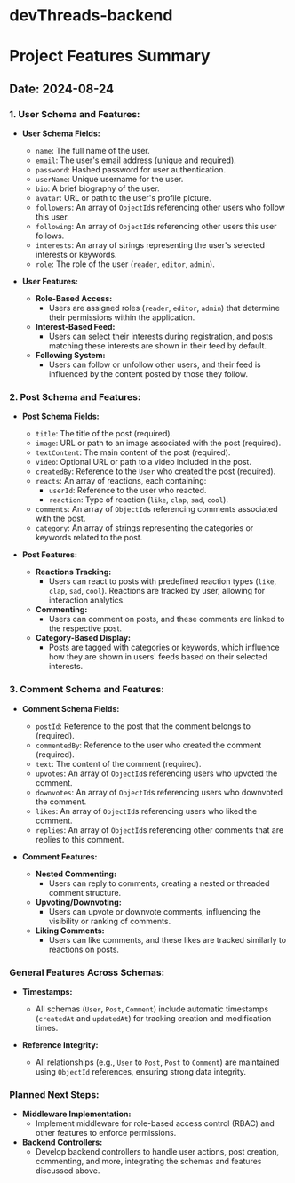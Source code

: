 # devThreads-backend
# Project Features Summary

## Date: 2024-08-24

### **1. User Schema and Features:**

- **User Schema Fields:**
  - `name`: The full name of the user.
  - `email`: The user's email address (unique and required).
  - `password`: Hashed password for user authentication.
  - `userName`: Unique username for the user.
  - `bio`: A brief biography of the user.
  - `avatar`: URL or path to the user's profile picture.
  - `followers`: An array of `ObjectId`s referencing other users who follow this user.
  - `following`: An array of `ObjectId`s referencing other users this user follows.
  - `interests`: An array of strings representing the user's selected interests or keywords.
  - `role`: The role of the user (`reader`, `editor`, `admin`).

- **User Features:**
  - **Role-Based Access:** 
    - Users are assigned roles (`reader`, `editor`, `admin`) that determine their permissions within the application.
  - **Interest-Based Feed:**
    - Users can select their interests during registration, and posts matching these interests are shown in their feed by default.
  - **Following System:**
    - Users can follow or unfollow other users, and their feed is influenced by the content posted by those they follow.

### **2. Post Schema and Features:**

- **Post Schema Fields:**
  - `title`: The title of the post (required).
  - `image`: URL or path to an image associated with the post (required).
  - `textContent`: The main content of the post (required).
  - `video`: Optional URL or path to a video included in the post.
  - `createdBy`: Reference to the `User` who created the post (required).
  - `reacts`: An array of reactions, each containing:
    - `userId`: Reference to the user who reacted.
    - `reaction`: Type of reaction (`like`, `clap`, `sad`, `cool`).
  - `comments`: An array of `ObjectId`s referencing comments associated with the post.
  - `category`: An array of strings representing the categories or keywords related to the post.

- **Post Features:**
  - **Reactions Tracking:**
    - Users can react to posts with predefined reaction types (`like`, `clap`, `sad`, `cool`). Reactions are tracked by user, allowing for interaction analytics.
  - **Commenting:**
    - Users can comment on posts, and these comments are linked to the respective post.
  - **Category-Based Display:**
    - Posts are tagged with categories or keywords, which influence how they are shown in users' feeds based on their selected interests.

### **3. Comment Schema and Features:**

- **Comment Schema Fields:**
  - `postId`: Reference to the post that the comment belongs to (required).
  - `commentedBy`: Reference to the user who created the comment (required).
  - `text`: The content of the comment (required).
  - `upvotes`: An array of `ObjectId`s referencing users who upvoted the comment.
  - `downvotes`: An array of `ObjectId`s referencing users who downvoted the comment.
  - `likes`: An array of `ObjectId`s referencing users who liked the comment.
  - `replies`: An array of `ObjectId`s referencing other comments that are replies to this comment.

- **Comment Features:**
  - **Nested Commenting:**
    - Users can reply to comments, creating a nested or threaded comment structure.
  - **Upvoting/Downvoting:**
    - Users can upvote or downvote comments, influencing the visibility or ranking of comments.
  - **Liking Comments:**
    - Users can like comments, and these likes are tracked similarly to reactions on posts.

### **General Features Across Schemas:**

- **Timestamps:**
  - All schemas (`User`, `Post`, `Comment`) include automatic timestamps (`createdAt` and `updatedAt`) for tracking creation and modification times.

- **Reference Integrity:**
  - All relationships (e.g., `User` to `Post`, `Post` to `Comment`) are maintained using `ObjectId` references, ensuring strong data integrity.

### **Planned Next Steps:**
- **Middleware Implementation:** 
  - Implement middleware for role-based access control (RBAC) and other features to enforce permissions.
- **Backend Controllers:**
  - Develop backend controllers to handle user actions, post creation, commenting, and more, integrating the schemas and features discussed above.
